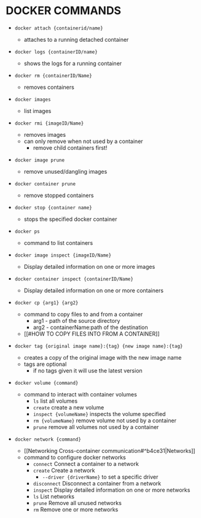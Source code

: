 # DOCKER COMMANDS

- `docker attach {containerid/name}`
	- attaches to a running detached container

- `docker logs {containerID/name}`
	- shows the logs for a running container

- `docker rm {containerID/Name}`
	- removes containers

- `docker images`
	- list images

- `docker rmi {imageID/Name}`
	- removes images
	- can only remove when not used by a container
		- remove child containers first!

- `docker image prune`
	- remove unused/dangling images

- `docker container prune`
	- remove stopped containers

- `docker stop {container name}`
	- stops the specified docker container

- `docker ps`
	- command to list containers

- `docker image inspect {imageID/Name}`
	- Display detailed information on one or more images

- `docker container inspect {containerID/Name}`
	- Display detailed information on one or more containers

- `docker cp {arg1} {arg2}`
	- command to copy files to and from a container
		- arg1 - path of the source directory
		- arg2 - containerName:path of the destination
	- [[#HOW TO COPY FILES INTO FROM A CONTAINER]]

- `docker tag {original image name}:{tag} {new image name}:{tag}`
	- creates a copy of the original image with the new image name
	- tags are optional
		- if no tags given it will use the latest version

- `docker volume {command}`
	- command to interact with container volumes
		- `ls` list all volumes
		- `create` create a new volume
		- `inspect {volumeName}` inspects the volume specified
		- `rm {volumeName}` remove volume not used by a container
		- `prune` remove all volumes not used by a container

- `docker network {command}`
	- [[Networking Cross-container communication#^b4ce31|Networks]]
	- command to configure docker networks
		- `connect`    Connect a container to a network
		- `create`      Create a network
			- `--driver {driverName}` to set a specific driver
		- `disconnect`  Disconnect a container from a network
		- `inspect`     Display detailed information on one or more networks
		- `ls`          List networks
		- `prune`       Remove all unused networks
		- `rm`          Remove one or more networks